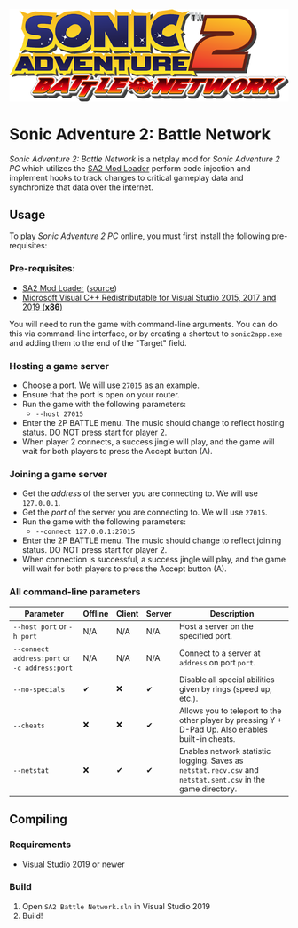 <p align="center">
  <img src="sa2bn_minimal_medium.png">
</p>

# Sonic Adventure 2: Battle Network
*Sonic Adventure 2: Battle Network* is a netplay mod for *Sonic Adventure 2 PC* which utilizes the [SA2 Mod Loader](https://github.com/sonicretro/sa2-mod-loader) perform code injection and implement hooks to track changes to critical gameplay data and synchronize that data over the internet.

## Usage
To play *Sonic Adventure 2 PC* online, you must first install the following pre-requisites:

### Pre-requisites:
* [SA2 Mod Loader](https://info.sonicretro.org/SA2_Mod_Loader) ([source](https://github.com/sonicretro/sa2-mod-loader))
* [Microsoft Visual C++ Redistributable for Visual Studio 2015, 2017 and 2019 (**x86**)](https://aka.ms/vs/16/release/vc_redist.x86.exe)

You will need to run the game with command-line arguments. You can do this via command-line interface, or by creating a shortcut to `sonic2app.exe` and adding them to the end of the "Target" field.

### Hosting a game server
* Choose a port. We will use `27015` as an example.
* Ensure that the port is open on your router.
* Run the game with the following parameters:
  * `--host 27015`
* Enter the 2P BATTLE menu. The music should change to reflect hosting status. DO NOT press start for player 2.
* When player 2 connects, a success jingle will play, and the game will wait for both players to press the Accept button (A).

### Joining a game server
* Get the *address* of the server you are connecting to. We will use `127.0.0.1`.
* Get the *port* of the server you are connecting to. We will use `27015`.
* Run the game with the following parameters:
  * `--connect 127.0.0.1:27015`
* Enter the 2P BATTLE menu. The music should change to reflect joining status. DO NOT press start for player 2.
* When connection is successful, a success jingle will play, and the game will wait for both players to press the Accept button (A).

### All command-line parameters
| Parameter | Offline | Client | Server | Description |
|-----------|---------|--------|--------|-------------|
| `--host port` or `-h port` | N/A | N/A | N/A | Host a server on the specified port. |
| `--connect address:port` or `-c address:port` | N/A | N/A | N/A | Connect to a server at `address` on port `port`. |
| `--no-specials` | ✔ | ❌ | ✔ | Disable all special abilities given by rings (speed up, etc.). |
| `--cheats` | ❌ | ❌ | ✔ | Allows you to teleport to the other player by pressing Y + D-Pad Up. Also enables built-in cheats. |
| `--netstat` | ❌ | ✔ | ✔ | Enables network statistic logging. Saves as `netstat.recv.csv` and `netstat.sent.csv` in the game directory. |

## Compiling
### Requirements
* Visual Studio 2019 or newer

### Build
1. Open `SA2 Battle Network.sln` in Visual Studio 2019
2. Build!
